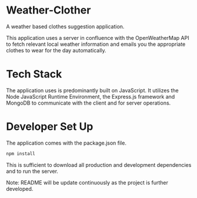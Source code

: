 # Weather-Clother
A weather based clothes suggestion application.

This application uses a server in confluence with the OpenWeatherMap API to fetch relevant local weather information and emails you the appropriate clothes to wear for the day automatically.

# Tech Stack

The application uses is predominantly built on JavaScript. It utilizes the Node JavaScript Runtime Environment, the Express.js framework and MongoDB to communicate with the client and for server operations.

# Developer Set Up

The application comes with the package.json file.
```javascript 
npm install
```
This is sufficient to download all production and development dependencies and to run the server.


Note: README will be update continuously as the project is further developed.
